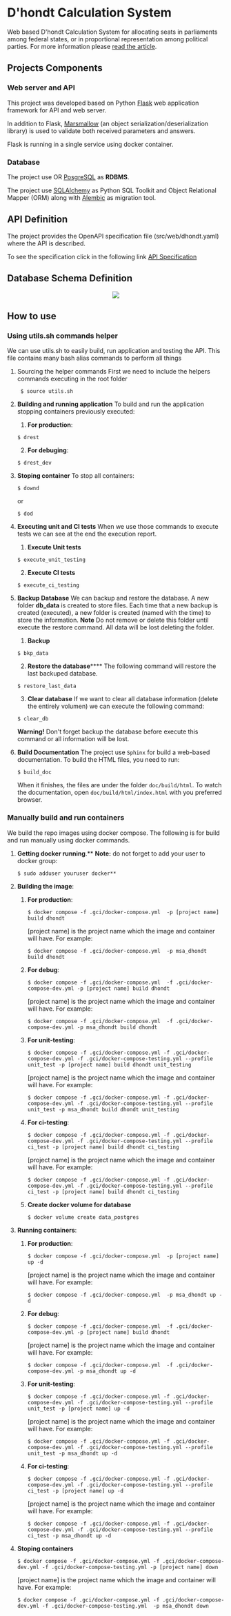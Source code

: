# D'hondt Calculation System 

Web based D'hondt Calculation System for allocating seats in parliaments among federal states, or in proportional representation among political parties.
For more information please [read the article](https://en.wikipedia.org/wiki/D%27Hondt_method).


## Projects Components


### Web server and API

This project was developed based on Python [Flask](https://flask.palletsprojects.com/en/stable/) web application framework for API and web server.

In addition to Flask, [Marsmallow](https://flask-marshmallow.readthedocs.io/en/latest/) (an object serialization/deserialization library) is used to validate both received parameters and answers.

Flask is running in a single service using docker container.


### Database

The project use OR [PosgreSQL](https://www.postgresql.org/) as **RDBMS**. 

The project use [SQLAlchemy](https://www.sqlalchemy.org/) as Python SQL Toolkit and Object Relational Mapper (ORM) along with [Alembic](https://alembic.sqlalchemy.org/en/latest/) as migration tool. 

 
## API Definition

The project provides the OpenAPI specification file (src/web/dhondt.yaml) where the API is described.

To see the specification click in the following link [API Specification](https://petstore.swagger.io/?url=https://raw.githubusercontent.com/est3bf/dhondt/refs/heads/master/src/web/dhondt.yaml) 


## Database Schema Definition


<p align="center">
  <img src="doc/dhondt_db.png">
  <br/>
</p>


## How to use
 
### Using utils.sh commands helper

We can use utils.sh to easily build, run application and testing the API.
This file contains many bash alias commands to perform all things

1. Sourcing the helper commands
   First we need to include the helpers commands executing in the root folder 
   ```
    $ source utils.sh
    ```

2. **Building and running application**
   To build and run the application stopping containers previously executed:
   1. **For production**:   
     ```
     $ drest
     ```
   2. **For debuging**:   
     ```
     $ drest_dev
     ```
    
3. **Stoping container**
   To stop all containers:
   ```
   $ downd
   ```
   or
   ```
   $ dod
   ```

4. **Executing unit and CI tests**
    When we use those commands to execute tests we can see at the end the execution report.
   1. __Execute Unit tests__
     ```
     $ execute_unit_testing
     ```
   2. __Execute CI tests__
     ```
     $ execute_ci_testing
     ```
5. **Backup Database**
   We can backup and restore the database. A new folder **db_data** is created to store files.
   Each time that a new backup is created (executed), a new folder is created (named with the time) to store the information.
   **Note** Do not remove or delete this folder until execute the restore command. All data will be lost deleting the folder.
    1. __Backup__
     ```
     $ bkp_data
     ```
    2. __Restore the database__****
     The following command will restore the last backuped database. 
     ```
     $ restore_last_data
     ```
    3. __Clear database__
     If we want to clear all database information (delete the entirely volumen) we can execute the following command:
     ```
     $ clear_db
     ```
     **Warning!** Don't forget backup the database before execute this command or all information will be lost. 
          
6. **Build Documentation**
   The project use `Sphinx` for build a web-based documentation. To build the HTML files, you need to run:
    ```
    $ build_doc
    ```
    When it finishes, the files are under the folder `doc/build/html`. 
    To watch the documentation, open `doc/build/html/index.html` with you preferred browser.

### Manually build and run containers

We build the repo images using docker compose.
The following is for build and run manually using docker commands.

1. **Getting docker running**.**
    **Note:** do not forget to add your user to docker group:
    ```
    $ sudo adduser youruser docker**
    ```
2. **Building the image**:
   1. __For production__:
        ```
        $ docker compose -f .gci/docker-compose.yml  -p [project name] build dhondt
        ```
        [project name] is the project name which the image and container will have.
        For example:
        ```
        $ docker compose -f .gci/docker-compose.yml  -p msa_dhondt build dhondt
        ```
    2. __For debug__:
        ```
        $ docker compose -f .gci/docker-compose.yml  -f .gci/docker-compose-dev.yml -p [project name] build dhondt
        ```
        [project name] is the project name which the image and container will have.
        For example:
        ```
        $ docker compose -f .gci/docker-compose.yml  -f .gci/docker-compose-dev.yml -p msa_dhondt build dhondt
        ```
    3. __For unit-testing__:
        ```
        $ docker compose -f .gci/docker-compose.yml -f .gci/docker-compose-dev.yml -f .gci/docker-compose-testing.yml --profile unit_test -p [project name] build dhondt unit_testing 
        ```
        [project name] is the project name which the image and container will have.
        For example:
        ```
        $ docker compose -f .gci/docker-compose.yml -f .gci/docker-compose-dev.yml -f .gci/docker-compose-testing.yml --profile unit_test -p msa_dhondt build dhondt unit_testing         
        ```
    4. __For ci-testing__:
        ```
        $ docker compose -f .gci/docker-compose.yml -f .gci/docker-compose-dev.yml -f .gci/docker-compose-testing.yml --profile ci_test -p [project name] build dhondt ci_testing 
        ```
        [project name] is the project name which the image and container will have.
        For example:
        ```
       $ docker compose -f .gci/docker-compose.yml -f .gci/docker-compose-dev.yml -f .gci/docker-compose-testing.yml --profile ci_test -p [project name] build dhondt ci_testing          
        ```

    5. __Create docker volume for database__
        ```
        $ docker volume create data_postgres
        ```
        
3. **Running containers**:
   1. __For production__:
        ```
        $ docker compose -f .gci/docker-compose.yml  -p [project name] up -d 
        ```
        [project name] is the project name which the image and container will have.
        For example:
        ```
        $ docker compose -f .gci/docker-compose.yml  -p msa_dhondt up -d 
        ```
    2. __For debug__:
        ```
        $ docker compose -f .gci/docker-compose.yml  -f .gci/docker-compose-dev.yml -p [project name] build dhondt
        ```
        [project name] is the project name which the image and container will have.
        For example:
        ```
        $ docker compose -f .gci/docker-compose.yml  -f .gci/docker-compose-dev.yml -p msa_dhondt up -d
        ```
    3. __For unit-testing__:
        ```
        $ docker compose -f .gci/docker-compose.yml -f .gci/docker-compose-dev.yml -f .gci/docker-compose-testing.yml --profile unit_test -p [project name] up -d 
        ```
        [project name] is the project name which the image and container will have.
        For example:
        ```
        $ docker compose -f .gci/docker-compose.yml -f .gci/docker-compose-dev.yml -f .gci/docker-compose-testing.yml --profile unit_test -p msa_dhondt up -d        
        ```
    4. __For ci-testing__:
        ```
        $ docker compose -f .gci/docker-compose.yml -f .gci/docker-compose-dev.yml -f .gci/docker-compose-testing.yml --profile ci_test -p [project name] up -d 
        ```
        [project name] is the project name which the image and container will have.
        For example:
        ```
        $ docker compose -f .gci/docker-compose.yml -f .gci/docker-compose-dev.yml -f .gci/docker-compose-testing.yml --profile ci_test -p msa_dhondt up -d         
        ```

4. **Stoping containers**
    ```
    $ docker compose -f .gci/docker-compose.yml -f .gci/docker-compose-dev.yml -f .gci/docker-compose-testing.yml -p [project name] down 
    ```
    [project name] is the project name which the image and container will have.
    For example:
    ```
    $ docker compose -f .gci/docker-compose.yml -f .gci/docker-compose-dev.yml -f .gci/docker-compose-testing.yml  -p msa_dhondt down
    ```

